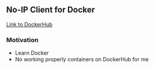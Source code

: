 ## No-IP Client for Docker
[Link to DockerHub](https://hub.docker.com/repository/docker/maxomenes/no-ip/general)
### Motivation
 - Learn Docker
 - No working properly containers on DockerHub for me